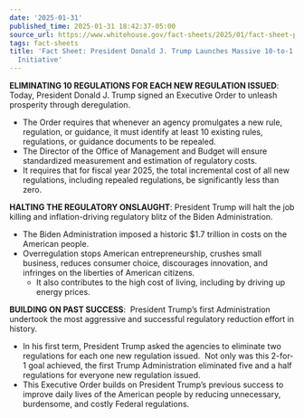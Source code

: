 ```yaml
---
date: '2025-01-31'
published_time: 2025-01-31 18:42:37-05:00
source_url: https://www.whitehouse.gov/fact-sheets/2025/01/fact-sheet-president-donald-j-trump-launches-massive-10-to-1-deregulation-initiative/
tags: fact-sheets
title: 'Fact Sheet: President Donald J. Trump Launches Massive 10-to-1 Deregulation
  Initiative'
---
```

 
**ELIMINATING 10 REGULATIONS FOR EACH NEW REGULATION ISSUED**: Today,
President Donald J. Trump signed an Executive Order to unleash
prosperity through deregulation. 

-   The Order requires that whenever an agency promulgates a new rule,
    regulation, or guidance, it must identify at least 10 existing
    rules, regulations, or guidance documents to be repealed.  
-   The Director of the Office of Management and Budget will ensure
    standardized measurement and estimation of regulatory costs.
-   It requires that for fiscal year 2025, the total incremental cost of
    all new regulations, including repealed regulations, be
    significantly less than zero. 

**HALTING THE REGULATORY ONSLAUGHT**: President Trump will halt the job
killing and inflation-driving regulatory blitz of the Biden
Administration.

-   The Biden Administration imposed a historic $1.7 trillion in costs
    on the American people.
-   Overregulation stops American entrepreneurship, crushes small
    business, reduces consumer choice, discourages innovation, and
    infringes on the liberties of American citizens.
    -   It also contributes to the high cost of living, including by
        driving up energy prices.

**BUILDING ON PAST SUCCESS**:  President Trump’s first Administration
undertook the most aggressive and successful regulatory reduction effort
in history. 

-   In his first term, President Trump asked the agencies to eliminate
    two regulations for each one new regulation issued.  Not only was
    this 2-for-1 goal achieved, the first Trump Administration
    eliminated five and a half regulations for everyone new regulation
    issued. 
-   This Executive Order builds on President Trump’s previous success to
    improve daily lives of the American people by reducing unnecessary,
    burdensome, and costly Federal regulations.
